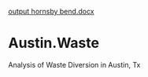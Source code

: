 [output hornsby bend.docx](https://github.com/akushashvili/Austin.Waste/files/7133040/output.hornsby.bend.docx)
# Austin.Waste
Analysis of Waste Diversion in Austin, Tx
